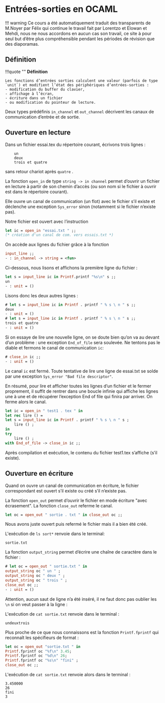 # Entrées-sorties en OCAML

!!! warning
    Ce cours a été automatiquement traduit des transparents de M.Noyer par Félix qui continue le travail fait par
    Lorentzo et Elowan et Mehdi, nous ne nous accordons en aucun cas son travail, ce
    site à pour seul but d’être plus compréhensible pendant les périodes de
    révision que des diaporamas.

## Définition

!!!quote ""
    **Définition**

    Les fonctions d’entrées sorties calculent une valeur (parfois de type `unit`) et modifient l’état des périphériques d’entrées-sorties :
    - modification du buffer du clavier,
    - affichage à l’écran,
    - écriture dans un fichier
    - ou modification du pointeur de lecture.

Deux types prédéfinis `in_channel` et `out_channel` décrivent les canaux de communication d’entrée et de sortie.

## Ouverture en lecture

Dans un fichier essai.tex du répertoire courant, écrivons trois lignes :
```
    un
    deux
    trois et quatre
```
sans retour chariot après `quatre` .

La fonction `open_in` de type `string -> in channel` permet d’ouvrir un fichier en lecture à partir de son chemin d’accès (ou son nom si le fichier à ouvrir est dans le répertoire courant).

Elle ouvre un canal de communication (un flot) avec le fichier s’il existe et déclenche une exception `Sys_error` sinon (notamment si le fichier n’existe pas).

Notre fichier est ouvert avec l’instruction

```Ocaml linenums="1"
let ic = open_in "essai.txt " ;; 
(* création d'un canal de com. vers essais.txt *)
```

On accède aux lignes du fichier grâce à la fonction

```Ocaml linenums="1"
input_line ;;
- : in_channel -> string = <fun>
```

Ci-dessous, nous lisons et affichons la première ligne du fichier :

```Ocaml linenums="1"
let s = input_line ic in Printf.printf "%s\n" s ;;
un
- : unit = ()
```

Lisons donc les deux autres lignes :

```Ocaml linenums="1"
# let s = input_line ic in Printf . printf " % s \ n " s ;;
deux
- : unit = ()
# let s = input_line ic in Printf . printf " % s \ n " s ;;
trois et quatre
- : unit = ()
```

Si on essaye de lire une nouvelle ligne, on se doute bien qu’on va au devant d’un problème : une exception `End_of_file` sera soulevée. Ne tentons pas le diable et fermons le canal de communication
`ic`:

```Ocaml linenums="1"
# close_in ic ;;
- : unit = ()
```

Le canal `ic` est fermé. Toute tentative de lire une ligne de essai.txt se solde par une exception `Sys_error "Bad file descriptor"`.

En résumé, pour lire et afficher toutes les lignes d’un fichier et le fermer proprement, il suffit de rentrer dans une boucle infinie qui affiche les lignes une à une et de récupérer l’exception End of file
qui finira par arriver. On ferme alors le canal.

```Ocaml linenums="1"
let ic = open_in " test1 . tex " in
let rec lire () =
let s = input_line ic in Printf . printf " % s \ n " s ;
    lire () ;
in
try
    lire () ;
with End_of_file -> close_in ic ;;
```

Après compilation et exécution, le contenu du fichier test1.tex s’affiche (s’il existe).

## Ouverture en écriture

Quand on ouvre un canal de communication en écriture, le fichier correspondant est ouvert s’il existe ou créé s’il n’existe pas.

La fonction `open_out` permet d’ouvrir le fichier en mode écriture "avec écrasement".
La fonction `close_out` referme le canal.

```Ocaml linenums="1"
let oc = open_out " sortie . txt " in close_out oc ;;
```

Nous avons juste ouvert puis refermé le fichier mais il a bien été créé. 

L'exécution de `ls sort*` renvoie dans le terminal:

```
sortie.txt
```

La fonction `output_string` permet d’écrire une chaı̂ne de caractère dans le fichier :

```Ocaml linenums="1"
# let oc = open_out " sortie.txt " in
output_string oc " un " ;
output_string oc " deux " ;
output_string oc " trois " ;
close_out oc ;;
- : unit = ()
```

Attention, aucun saut de ligne n’a été inséré, il ne faut donc pas oublier les `\n` si on veut passer à
la ligne :

L'exécution de `cat sortie.txt` renvoie dans le terminal :

```
undeuxtrois
```

Plus proche de ce que nous connaissons est la fonction `Printf.fprintf` qui reconnaı̂t les
spécifieurs de format :

```Ocaml linenums="1"
let oc = open_out "sortie.txt " in
Printf.fprintf oc "%f\n" 3.45;
Printf.fprintf oc "%d\n" 26;
Printf.fprintf oc "%s\n" "fini" ;
close_out oc ;;
```

L'exécution de `cat sortie.txt` renvoie alors dans le terminal :

```
3.450000
26
fini
3
```
